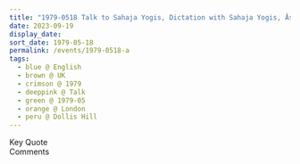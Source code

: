 ```yaml
---
title: "1979-0518 Talk to Sahaja Yogis, Dictation with Sahaja Yogis, Āśhram, 8, Hamilton Road, Dollis Hill, London NW10 1NX, UK"
date: 2023-09-19
display_date: 
sort_date: 1979-05-18
permalink: /events/1979-0518-a
tags:
  - blue @ English
  - brown @ UK
  - crimson @ 1979
  - deeppink @ Talk
  - green @ 1979-05
  - orange @ London
  - peru @ Dollis Hill
---
```


<wave-list>
  <list-title color="green" width="75">Key Quote</list-title>
  <list-item color="BlanchedAlmond"  width="200"></list-item>
  <list-item color="Lavender"></list-item>
  <list-item color="BlanchedAlmond"></list-item>
</wave-list>

<br>

<wave-list>
  <list-title color="green" width="75">Comments</list-title>
  <list-item color="BlanchedAlmond"  width="200"></list-item>
  <list-item color="Lavender"></list-item>
  <list-item color="BlanchedAlmond"></list-item>
</wave-list>